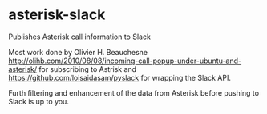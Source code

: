 asterisk-slack
==============

Publishes Asterisk call information to Slack

Most work done by Olivier H. Beauchesne http://olihb.com/2010/08/08/incoming-call-popup-under-ubuntu-and-asterisk/ 
for subscribing to Astrisk and https://github.com/loisaidasam/pyslack for wrapping the Slack API.

Furth filtering and enhancement of the data from Asterisk before pushing to Slack is up to you.
